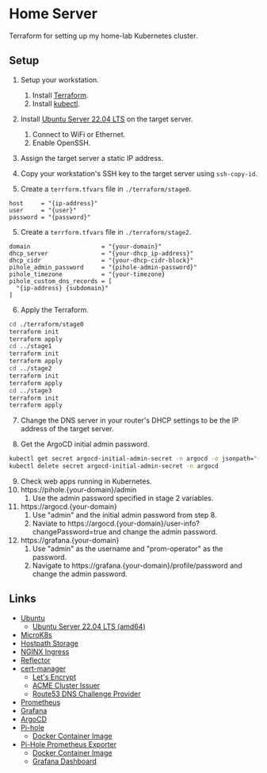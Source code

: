 # Home Server

Terraform for setting up my home-lab Kubernetes cluster.

## Setup

1. Setup your workstation.
   1. Install [Terraform](https://developer.hashicorp.com/terraform/downloads).
   2. Install [kubectl](https://kubernetes.io/docs/tasks/tools/#kubectl).

2. Install [Ubuntu Server 22.04 LTS](https://ubuntu.com/download/server) on the target server.
   1. Connect to WiFi or Ethernet.
   2. Enable OpenSSH.

3. Assign the target server a static IP address.

4. Copy your workstation's SSH key to the target server using `ssh-copy-id`.

5. Create a `terrform.tfvars` file in `./terraform/stage0`.

```
host     = "{ip-address}"
user     = "{user}"
password = "{password}"
```

5. Create a `terrform.tfvars` file in `./terraform/stage2`.

```
domain                    = "{your-domain}"
dhcp_server               = "{your-dhcp_ip-address}"
dhcp_cidr                 = "{your-dhcp-cidr-block}"
pihole_admin_password     = "{pihole-admin-password}"
pihole_timezone           = "{your-timezone}
pihole_custom_dns_records = [
  "{ip-address} {subdomain}"
]
```

6. Apply the Terraform.

```sh
cd ./terraform/stage0
terraform init
terraform apply
cd ../stage1
terraform init
terraform apply
cd ../stage2
terraform init
terraform apply
cd ../stage3
terraform init
terraform apply
```

7. Change the DNS server in your router's DHCP settings to be the IP address of the target server.

8. Get the ArgoCD initial admin password.

```sh
kubectl get secret argocd-initial-admin-secret -n argocd -o jsonpath="{.data.password}" | base64 -d
kubectl delete secret argocd-initial-admin-secret -n argocd
```

9.  Check web apps running in Kubernetes.
   1. https://pihole.{your-domain}/admin
      1. Use the admin password specified in stage 2 variables.
   2. https://argocd.{your-domain}
      1. Use "admin" and the initial admin password from step 8.
      2. Naviate to https://argocd.{your-domain}/user-info?changePassword=true and change the admin password.
   3. https://grafana.{your-domain}
      1. Use "admin" as the username and "prom-operator" as the password.
      2. Navigate to https://grafana.{your-domain}/profile/password and change the admin password.

## Links

* [Ubuntu](https://ubuntu.com/)
  * [Ubuntu Server 22.04 LTS (amd64)](https://ubuntu.com/download/server)
* [MicroK8s](https://microk8s.io/)
* [Hostpath Storage](https://microk8s.io/docs/addon-hostpath-storage)
* [NGINX Ingress](https://github.com/kubernetes/ingress-nginx)
* [Reflector](https://github.com/emberstack/kubernetes-reflector)
* [cert-manager](https://cert-manager.io/)
  * [Let's Encrypt](https://letsencrypt.org/)
  * [ACME Cluster Issuer](https://cert-manager.io/docs/configuration/acme/)
  * [Route53 DNS Challenge Provider](https://cert-manager.io/docs/configuration/acme/dns01/route53/)
* [Prometheus](https://prometheus.io/)
* [Grafana](https://grafana.com/)
* [ArgoCD](https://argo-cd.readthedocs.io/en/stable/)
* [Pi-hole](https://pi-hole.net/)
  * [Docker Container Image](https://hub.docker.com/r/pihole/pihole)
* [Pi-Hole Prometheus Exporter](https://github.com/eko/pihole-exporter)
  * [Docker Container Image](https://hub.docker.com/r/ekofr/pihole-exporter)
  * [Grafana Dashboard](https://grafana.com/grafana/dashboards/14475-pi-hole-ui/)